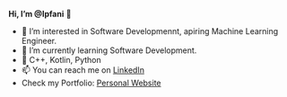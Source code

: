 **Hi, I’m @Ipfani** 👋 
- 👀 I’m interested in Software Developmennt, apiring Machine Learning Engineer.
- 🌱 I’m currently learning Software Development.
- 💞️ C++, Kotlin, Python
- 📫 You can reach me on [LinkedIn](https://www.linkedin.com/in/ipfani-mutavhatsindi)
- Check my Portfolio: [Personal Website](https://ipfani.github.io)

<!---
Ipfani/Ipfani is a ✨ special ✨ repository because its `README.md` (this file) appears on your GitHub profile.
You can click the Preview link to take a look at your changes.
--->
